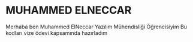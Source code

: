 # MUHAMMED ELNECCAR
Merhaba ben Muhammed ElNeccar Yazılım Mühendisliği Öğrencisiyim
Bu kodları vize ödevi kapsamında hazırladım 
